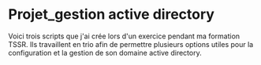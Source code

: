 # Projet_gestion active directory
Voici trois scripts que j'ai crée lors d'un exercice pendant ma formation TSSR. Ils travaillent en trio afin de permettre plusieurs options utiles pour la configuration et la gestion de son domaine active directory.
